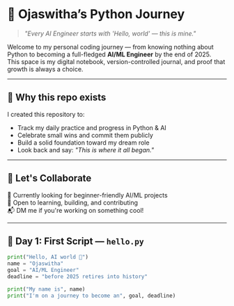 # 🌟 Ojaswitha’s Python Journey

> *"Every AI Engineer starts with 'Hello, world' — this is mine."*

Welcome to my personal coding journey — from knowing nothing about Python to becoming a full-fledged **AI/ML Engineer** by the end of 2025.  
This space is my digital notebook, version-controlled journal, and proof that growth is always a choice.

---

## 🧠 Why this repo exists

I created this repository to:

- Track my daily practice and progress in Python & AI
- Celebrate small wins and commit them publicly
- Build a solid foundation toward my dream role
- Look back and say: *"This is where it all began."*

---

## 🤝 Let's Collaborate

🚀 Currently looking for beginner-friendly AI/ML projects  
🧠 Open to learning, building, and contributing  
📬 DM me if you're working on something cool!

---

## 📅 Day 1: First Script — `hello.py`

```python
print("Hello, AI world 👋")
name = "Ojaswitha"
goal = "AI/ML Engineer"
deadline = "before 2025 retires into history"

print("My name is", name)
print("I'm on a journey to become an", goal, deadline)


